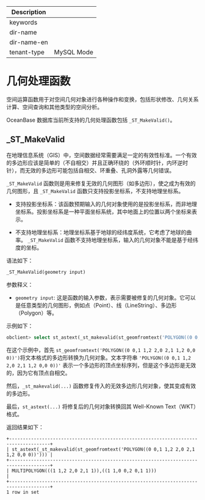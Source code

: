 | Description   |                 |
|---------------|-----------------|
| keywords      |                 |
| dir-name      |                 |
| dir-name-en   |                 |
| tenant-type   | MySQL Mode      |

# 几何处理函数

空间运算函数用于对空间几何对象进行各种操作和变换，包括形状修改、几何关系计算、空间查询和其他类型的空间分析。

OceanBase 数据库当前所支持的几何处理函数包括 `_ST_MakeValid()`。

## _ST_MakeValid

在地理信息系统（GIS）中，空间数据经常需要满足一定的有效性标准。一个有效的多边形应该是简单的（不自相交）并且正确环绕的（外环顺时针，内环逆时针），而无效的多边形可能包括自相交、环重叠、孔洞外露等几何错误。

`_ST_MakeValid` 函数则是用来修复无效的几何图形（如多边形），使之成为有效的几何图形，且 `_ST_MakeValid` 函数只支持投影坐标系，不支持地理坐标系。

- 支持投影坐标系：该函数预期输入的几何对象使用的是投影坐标系，而非地理坐标系。投影坐标系是一种平面坐标系统，其中地面上的位置以两个坐标来表示。

- 不支持地理坐标系：地理坐标系基于地球的经纬度系统，它考虑了地球的曲率。 `_ST_MakeValid` 函数不支持地理坐标系，输入的几何对象不能是基于经纬度的坐标。

语法如下：

```sql
_ST_MakeValid(geometry input)
```

参数释义：

- `geometry input`: 这是函数的输入参数，表示需要被修复的几何对象。它可以是任意类型的几何图形，例如点（Point）、线（LineString）、多边形（Polygon）等。

示例如下：

```sql
obclient> select st_astext(_st_makevalid(st_geomfromtext('POLYGON((0 0,1 1,2 2,0 2,1 1,2 0,0 0))')));
```

在这个示例中，首先 `st_geomfromtext('POLYGON((0 0,1 1,2 2,0 2,1 1,2 0,0 0))')`将文本格式的多边形转换为几何对象。文本字符串 `'POLYGON((0 0,1 1,2 2,0 2,1 1,2 0,0 0))'` 表示一个多边形的顶点坐标序列，但是这个多边形是无效的，因为它有顶点自相交。

然后，`_st_makevalid(...)` 函数修复传入的无效多边形几何对象，使其变成有效的多边形。

最后，`st_astext(...)` 将修复后的几何对象转换回其 Well-Known Text（WKT）格式。

返回结果如下：

```shell
+-------------------------------------------------------------------------------------+
| st_astext(_st_makevalid(st_geomfromtext('POLYGON((0 0,1 1,2 2,0 2,1 1,2 0,0 0))'))) |
+-------------------------------------------------------------------------------------+
| MULTIPOLYGON(((1 1,2 2,0 2,1 1)),((1 1,0 0,2 0,1 1)))                               |
+-------------------------------------------------------------------------------------+
1 row in set
```
